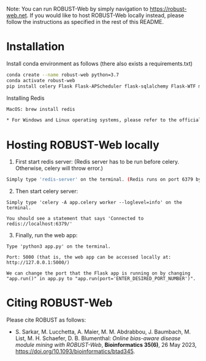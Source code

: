 
Note: You can run ROBUST-Web by simply navigation to https://robust-web.net. If you would like to host ROBUST-Web locally instead, please follow the instructions as specified in the rest of this README.

# Installation

Install conda environment as follows (there also exists a requirements.txt)
```bash
conda create --name robust-web python=3.7
conda activate robust-web
pip install celery Flask Flask-APScheduler flask-sqlalchemy Flask-WTF matplotlib mygene ndex2 networkx numpy pandas pcst-fast requests rq seaborn shortuuid WTForms pcst_fast
```

Installing Redis
```bash
MacOS: brew install redis

* For Windows and Linux operating systems, please refer to the official Redis documentation at: https://redis.io/docs/getting-started/installation/
```


# Hosting ROBUST-Web locally

1. First start redis server:
(Redis server has to be run before celery. Otherwise, celery will throw error.)
```bash
Simply type 'redis-server' on the terminal. (Redis runs on port 6379 by default)
```

2. Then start celery server:
```
Simply type 'celery -A app.celery worker --loglevel=info' on the terminal.

You should see a statement that says 'Connected to redis://localhost:6379/'
```

3. Finally, run the web app:
```
Type 'python3 app.py' on the terminal.

Port: 5000 (that is, the web app can be accessed locally at: http://127.0.0.1:5000/)

We can change the port that the Flask app is running on by changing "app.run()" in app.py to "app.run(port='ENTER_DESIRED_PORT_NUMBER')".
```


# Citing ROBUST-Web

Please cite ROBUST as follows:
- S. Sarkar, M. Lucchetta, A. Maier, M. M. Abdrabbou, J. Baumbach, M. List, M. H. Schaefer, D. B. Blumenthal: *Online bias-aware disease module mining with ROBUST-Web*, **Bioinformatics 35(6)**, 26 May 2023, https://doi.org/10.1093/bioinformatics/btad345.